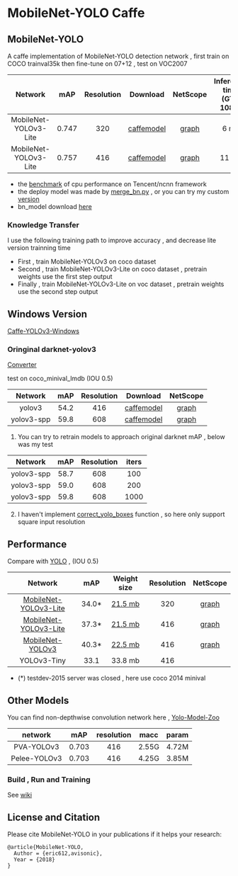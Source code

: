 # MobileNet-YOLO Caffe

## MobileNet-YOLO 

A caffe implementation of MobileNet-YOLO detection network , first train on COCO trainval35k then fine-tune on 07+12 , test on VOC2007

Network|mAP|Resolution|Download|NetScope|Inference time (GTX 1080)|Inference time (i5-4440)
:---:|:---:|:---:|:---:|:---:|:---:|:---:
MobileNet-YOLOv3-Lite|0.747|320|[caffemodel](models/yolov3)|[graph](http://ethereon.github.io/netscope/#/gist/816d4d061c77d42246c5c9d49c4cbcf4)|6 ms|150 ms
MobileNet-YOLOv3-Lite|0.757|416|[caffemodel](models/yolov3)|[graph](http://ethereon.github.io/netscope/#/gist/816d4d061c77d42246c5c9d49c4cbcf4)|11 ms|280 ms

* the [benchmark](/benchmark) of cpu performance on Tencent/ncnn  framework
* the deploy model was made by [merge_bn.py](https://github.com/chuanqi305/MobileNet-SSD/blob/master/merge_bn.py) , or you can try my custom [version](examples/merge_bn/)
* bn_model download [here](https://drive.google.com/file/d/1jB-JvuoMlLHvAhefGCwLGh_oBldcsfW3/view?usp=sharing) 

### Knowledge Transfer

I use the following training path to improve accuracy , and decrease lite version trainning time 

* First , train MobileNet-YOLOv3 on coco dataset 
* Second , train MobileNet-YOLOv3-Lite on coco dataset , pretrain weights use the first step output
* Finally , train MobileNet-YOLOv3-Lite on voc dataset , pretrain weights use the second step output

## Windows Version

[Caffe-YOLOv3-Windows](https://github.com/eric612/Caffe-YOLOv2-Windows)

### Oringinal darknet-yolov3

[Converter](models/darknet_yolov3) 

test on coco_minival_lmdb (IOU 0.5)

Network|mAP|Resolution|Download|NetScope|
:---:|:---:|:---:|:---:|:---:
yolov3|54.2|416|[caffemodel](https://drive.google.com/file/d/1nYgjOg8o48qQ3Cw47CamERgJVgLlo-Cu/view?usp=sharing)|[graph](http://ethereon.github.io/netscope/#/gist/59c75a50e5b91d6dd80a879df3cfaf55)
yolov3-spp|59.8|608|[caffemodel](https://drive.google.com/file/d/1eEFXWPFnCt6fWtmS6zTsPkAQgW0VFkt7/view?usp=sharing)|[graph](http://ethereon.github.io/netscope/#/gist/71edbfacf4d39c56f2d82cbcb739ae38)

1.  You can try to retrain models to approach original darknet  mAP , below was my test

Network|mAP|Resolution|iters
:---:|:---:|:---:|:---:
yolov3-spp|58.7|608|100
yolov3-spp|59.0|608|200
yolov3-spp|59.8|608|1000

2.  I haven't implement [correct_yolo_boxes](https://github.com/pjreddie/darknet/blob/master/src/yolo_layer.c) function , so here only support square input resolution

## Performance

Compare with [YOLO](https://pjreddie.com/darknet/yolo/) , (IOU 0.5)

Network|mAP|Weight size|Resolution|NetScope
:---:|:---:|:---:|:---:|:---:
[MobileNet-YOLOv3-Lite](models/yolov3_coco/)|34.0*|[21.5 mb](https://drive.google.com/file/d/1bXZtB_wZBu1kOeagYtZgsjLq2CX0BGFD/view?usp=sharing)|320|[graph](http://ethereon.github.io/netscope/#/gist/b65f6b955e99c7d4c29a4b8008669f90)|
[MobileNet-YOLOv3-Lite](models/yolov3_coco/)|37.3*|[21.5 mb](https://drive.google.com/file/d/1bXZtB_wZBu1kOeagYtZgsjLq2CX0BGFD/view?usp=sharing)|416|[graph](http://ethereon.github.io/netscope/#/gist/b65f6b955e99c7d4c29a4b8008669f90)|
[MobileNet-YOLOv3](models/yolov3_coco/)|40.3*|[22.5 mb](https://drive.google.com/file/d/1G0FeQ7_ETc3zPn5HayhKi8Dz1-I5hU--/view?usp=sharing)|416|[graph](http://ethereon.github.io/netscope/#/gist/0ec45a4ca896553a20f9f9c16e80149f)|
YOLOv3-Tiny|33.1|33.8 mb|416

* (*) testdev-2015 server was closed , here use coco 2014 minival

## Other Models

You can find non-depthwise convolution network here , [Yolo-Model-Zoo](https://github.com/eric612/Yolo-Model-Zoo.git)

network|mAP|resolution|macc|param|
:---:|:---:|:---:|:---:|:---:|
PVA-YOLOv3|0.703|416|2.55G|4.72M|
Pelee-YOLOv3|0.703|416|4.25G|3.85M|

### Build , Run and Training

See [wiki](https://github.com/eric612/MobileNet-YOLO/wiki)


## License and Citation


Please cite MobileNet-YOLO in your publications if it helps your research:

    @article{MobileNet-YOLO,
      Author = {eric612,avisonic},
      Year = {2018}
    }
